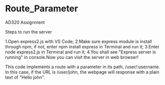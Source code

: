 # Route_Parameter
 AD320 Assignment

Steps to run the server

1.Open express2.js with VS Code; 
2.Make sure express module is install through npm, if not, enter npm install express in Terminal and run it; 
3.Enter node express2.js in Terminal and run it; 
4.You shall see "Express server is running" in console.Now you can visit the server in web browser!

This code implements a route with a parameter in its path, /user/:username. In this case, if the URL is /user/john, the webpage will response with a plain text of "Hello john".
